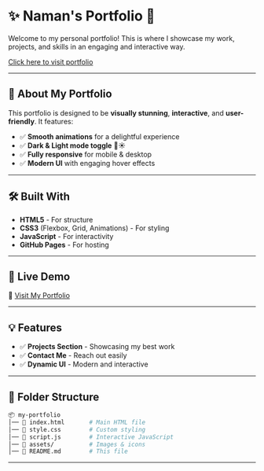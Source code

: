 # ✨ Naman's Portfolio 🚀

Welcome to my personal portfolio! This is where I showcase my work, projects, and skills in an engaging and interactive way.

[Click here to visit portfolio](https://leadgeeksquad.github.io/)

---

## 🌟 About My Portfolio

This portfolio is designed to be **visually stunning**, **interactive**, and **user-friendly**. It features:  
- ✅ **Smooth animations** for a delightful experience  
- ✅ **Dark & Light mode toggle** 🌙☀️  
- ✅ **Fully responsive** for mobile & desktop  
- ✅ **Modern UI** with engaging hover effects

---

## 🛠️ Built With

- **HTML5** - For structure  
- **CSS3** (Flexbox, Grid, Animations) - For styling  
- **JavaScript** - For interactivity  
- **GitHub Pages** - For hosting

---

## 🚀 Live Demo

🔗 [Visit My Portfolio](https://leadgeeksquad.github.io/)  

---

## 💡 Features

- ✅ **Projects Section** - Showcasing my best work  
- ✅ **Contact Me** - Reach out easily  
- ✅ **Dynamic UI** - Modern and interactive  

---

## 📂 Folder Structure

```bash
📦 my-portfolio
│── 📜 index.html       # Main HTML file
│── 📜 style.css        # Custom styling
│── 📜 script.js        # Interactive JavaScript
│── 📂 assets/          # Images & icons
│── 📜 README.md        # This file
```

---